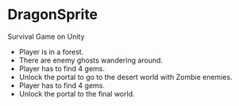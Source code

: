 # DragonSprite
Survival Game on Unity

* Player is in a forest. 
* There are enemy ghosts wandering around.
* Player has to find 4 gems.
* Unlock the portal to go to the desert world with Zombie enemies.
* Player has to find 4 gems.
* Unlock the portal to the final world.


